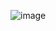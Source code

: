 ![image](https://github.com/wxbabybo71/wxbabybo71/assets/150130817/f07bc1ba-5b97-4f3c-8bf3-3531afde96df)
